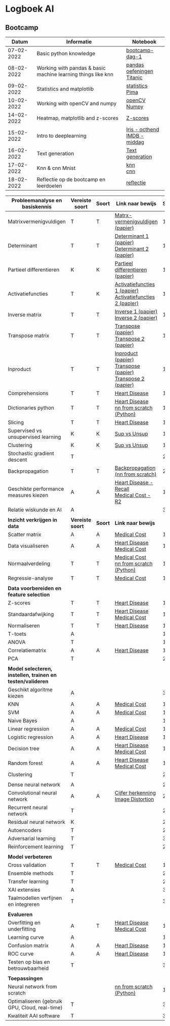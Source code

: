 # Logboek AI

## Bootcamp

| **Datum** | **Informatie** | **Notebook** |
|-----------|----------------|--------------|
| 07-02-2022 | Basic python knowledge | [bootcamp-dag-1](https://gitlab.fdmci.hva.nl/ozcana3/logboek-ai/-/blob/main/Bootcamp/d1/bootcamp-dag-1.ipynb) |
| 08-02-2022 | Working with pandas & basic machine learning things like knn | [pandas oefeningen](https://gitlab.fdmci.hva.nl/ozcana3/logboek-ai/-/blob/main/Bootcamp/d2/pandas-dag-2.ipynb)<br /> [Titanic](https://gitlab.fdmci.hva.nl/ozcana3/logboek-ai/-/blob/main/Bootcamp/d2/Opdracht_titanic_middag2.ipynb) |
| 09-02-2022 | Statistics and matplotlib | [statistics](https://gitlab.fdmci.hva.nl/ozcana3/logboek-ai/-/blob/main/Bootcamp/d3/statistics.ipynb)<br/>[Pima](https://gitlab.fdmci.hva.nl/ozcana3/logboek-ai/-/blob/main/Bootcamp/d3/Pima.ipynb) |
| 10-02-2022 | Working with openCV and numpy | [openCV](https://gitlab.fdmci.hva.nl/ozcana3/logboek-ai/-/blob/main/Bootcamp/d4/2022_02_10_OpenCV_opdracht.ipynb)<br/>[Numpy](https://gitlab.fdmci.hva.nl/ozcana3/logboek-ai/-/blob/main/Bootcamp/d4/2022_02_10_NumPy_opdracht.ipynb) |
| 14-02-2022 | Heatmap, matplotlib and z-scores | [Z-scores](https://gitlab.fdmci.hva.nl/ozcana3/logboek-ai/-/blob/main/Bootcamp/d6/Bootcamp_dag_6.ipynb) |
| 15-02-2022 | Intro to deeplearning | [Iris - octhend](https://gitlab.fdmci.hva.nl/ozcana3/logboek-ai/-/blob/main/Bootcamp/d7/iris_digits_nn.ipynb)<br/>[IMDB - middag](https://gitlab.fdmci.hva.nl/ozcana3/logboek-ai/-/blob/main/Bootcamp/d7/IMDB_opdracht.ipynb) |
| 16-02-2022 | Text generation | [Text generation](https://gitlab.fdmci.hva.nl/ozcana3/logboek-ai/-/blob/main/Bootcamp/d8/hazes-char.ipynb) |
| 17-02-2022 | Knn & cnn Mnist | [knn](https://gitlab.fdmci.hva.nl/ozcana3/logboek-ai/-/blob/main/Bootcamp/d9/2022_02_17_MNIST_kNN_opdracht.ipynb)<br/>[cnn](https://gitlab.fdmci.hva.nl/ozcana3/logboek-ai/-/blob/main/Bootcamp/d9/2022_02_17_MNIST_CNN_opdracht.ipynb) |
| 18-02-2022 | Reflectie op de bootcamp en leerdoelen | [reflectie](https://gitlab.fdmci.hva.nl/ozcana3/logboek-ai/-/wikis/Bootcamp-reflectie) |


| **Probleemanalyse en basiskennis** | **Vereiste soort** | **Soort** | **Link naar bewijs** | **Sprint** |
| --- | --- | --- | --- | --- |
| Matrixvermenigvuldigen | T | T | [Matrx-vermenigvuldigen (papier)](https://gitlab.fdmci.hva.nl/ozcana3/logboek-ai/-/blob/main/Math%20&%20Statistics/Lecture%201/les1.2.jpg) | 1|
| Determinant | T | T | [Determinant 1 (papier)](https://gitlab.fdmci.hva.nl/ozcana3/logboek-ai/-/blob/main/Math%20&%20Statistics/Lecture%201/les1.4.jpg)<br>[Determinant 2 (papier)](https://gitlab.fdmci.hva.nl/ozcana3/logboek-ai/-/blob/main/Math%20&%20Statistics/Lecture%201/les1.5.jpg) | 1 |
| Partieel differentieren | K | K | [Partieel differentieren (papier)](https://gitlab.fdmci.hva.nl/ozcana3/logboek-ai/-/blob/main/Math%20&%20Statistics/Lecture%203/les3.1.jpg) | 1 |
| Activatiefuncties | T | K | [Activatiefuncties 1 (papier)](https://gitlab.fdmci.hva.nl/ozcana3/logboek-ai/-/blob/main/Math%20&%20Statistics/Lecture%202/les2.1.jpg)<br>[Activatiefuncties 2 (papier)](https://gitlab.fdmci.hva.nl/ozcana3/logboek-ai/-/blob/main/Math%20&%20Statistics/Lecture%202/les2.2.jpg) | 1 |
| Inverse matrix | T | T | [Inverse 1 (papier)](https://gitlab.fdmci.hva.nl/ozcana3/logboek-ai/-/blob/main/Math%20&%20Statistics/Lecture%201/les1.4.jpg)<br>[Inverse 2 (papier)](https://gitlab.fdmci.hva.nl/ozcana3/logboek-ai/-/blob/main/Math%20&%20Statistics/Lecture%201/les1.5.jpg)  | 1 |
| Transpose matrix | T | T | [Transpose (papier)](https://gitlab.fdmci.hva.nl/ozcana3/logboek-ai/-/blob/main/Math%20&%20Statistics/Lecture%201/les1.4.jpg)<br>[Transpose 2 (papier)](https://gitlab.fdmci.hva.nl/ozcana3/logboek-ai/-/blob/main/Math%20&%20Statistics/Lecture%201/les1.5.jpg) | 1 |
| Inproduct | T | T | [Inproduct (papier)](https://gitlab.fdmci.hva.nl/ozcana3/logboek-ai/-/blob/main/Math%20&%20Statistics/Lecture%201/les1.1.jpg)<br>[Transpose (papier)](https://gitlab.fdmci.hva.nl/ozcana3/logboek-ai/-/blob/main/Math%20&%20Statistics/Lecture%201/les1.4.jpg)<br>[Transpose 2 (papier)](https://gitlab.fdmci.hva.nl/ozcana3/logboek-ai/-/blob/main/Math%20&%20Statistics/Lecture%201/les1.5.jpg)  | 1 |
| Comprehensions | T | T | [Heart Disease](https://gitlab.fdmci.hva.nl/ozcana3/logboek-ai/-/blob/main/Machine%20Learning/heart_disease.ipynb) | 1 |
| Dictionaries python | T | T | [Heart Disease](https://gitlab.fdmci.hva.nl/ozcana3/logboek-ai/-/blob/main/Machine%20Learning/heart_disease.ipynb)<br>[nn from scratch (Python)](https://gitlab.fdmci.hva.nl/ozcana3/logboek-ai/-/blob/main/Python/nn.py) | 1 |
| Slicing | T | T | [Heart Disease](https://gitlab.fdmci.hva.nl/ozcana3/logboek-ai/-/blob/main/Machine%20Learning/heart_disease.ipynb) | 1 |
| Supervised vs unsupervised learning | K | K | [Sup vs Unsup](https://gitlab.fdmci.hva.nl/ozcana3/logboek-ai/-/blob/main/Machine%20Learning/sup_vs_unsup.md) | 1 |
| Clustering | K | K | [Sup vs Unsup](https://gitlab.fdmci.hva.nl/ozcana3/logboek-ai/-/blob/main/Machine%20Learning/sup_vs_unsup.md) | 1 |
| Stochastic gradient descent | T | | | 2 |
| Backpropagation | T | T | [Backpropagation (nn from scratch)](https://gitlab.fdmci.hva.nl/ozcana3/logboek-ai/-/blob/main/Python/nn.py) | 2 |
| Geschikte performance measures kiezen | A | A | [Heart Disease - Recall](https://gitlab.fdmci.hva.nl/ozcana3/logboek-ai/-/blob/main/Machine%20Learning/heart_disease.ipynb)<br>[Medical Cost - R2](https://gitlab.fdmci.hva.nl/ozcana3/logboek-ai/-/blob/main/Machine%20Learning/medical-cost.ipynb) | 1 |
| Relatie wiskunde en AI | A | | | 3 |
| | | | | |
| **Inzicht verkrijgen in data** | **Vereiste soort** | **Soort** | **Link naar bewijs** ||
| Scatter matrix | A | A | [Medical Cost](https://gitlab.fdmci.hva.nl/ozcana3/logboek-ai/-/blob/main/Machine%20Learning/medical-cost.ipynb) | 1 |
| Data visualiseren | A | A | [Heart Disease](https://gitlab.fdmci.hva.nl/ozcana3/logboek-ai/-/blob/main/Machine%20Learning/heart_disease.ipynb)<br>[Medical Cost](https://gitlab.fdmci.hva.nl/ozcana3/logboek-ai/-/blob/main/Machine%20Learning/medical-cost.ipynb) | 1 |
| Normaalverdeling | T | T | [Medical Cost](https://gitlab.fdmci.hva.nl/ozcana3/logboek-ai/-/blob/main/Machine%20Learning/medical-cost.ipynb)<br>[nn from scratch (Python)](https://gitlab.fdmci.hva.nl/ozcana3/logboek-ai/-/blob/main/Python/nn.py) | 1 |
| Regressie-analyse | T | T | [Medical Cost](https://gitlab.fdmci.hva.nl/ozcana3/logboek-ai/-/blob/main/Machine%20Learning/medical-cost.ipynb) | 1 |
| | | | | |
| **Data voorbereiden en feature selection** | | | | |
| Z-scores | T | T | [Heart Disease](https://gitlab.fdmci.hva.nl/ozcana3/logboek-ai/-/blob/main/Machine%20Learning/heart_disease.ipynb) | 1,2 |
| Standaardafwijking | T | T | [Heart Disease](https://gitlab.fdmci.hva.nl/ozcana3/logboek-ai/-/blob/main/Machine%20Learning/heart_disease.ipynb)<br>[Medical Cost](https://gitlab.fdmci.hva.nl/ozcana3/logboek-ai/-/blob/main/Machine%20Learning/medical-cost.ipynb) | 1 |
| Normaliseren | T | T | [Heart Disease](https://gitlab.fdmci.hva.nl/ozcana3/logboek-ai/-/blob/main/Machine%20Learning/heart_disease.ipynb) | 1,2 |
| T-toets | A | | | 1 |
| ANOVA | T | | | 1,2 |
| Correlatiematrix | A | A | [Heart Disease](https://gitlab.fdmci.hva.nl/ozcana3/logboek-ai/-/blob/main/Machine%20Learning/heart_disease.ipynb)| 1 |
| PCA | T | | | 2 | 
 | | | | |
| **Model selecteren, instellen, trainen en testen/valideren** | | | | |
| Geschikt algoritme kiezen | A | | | 3 |
| KNN | A | A | [Medical Cost](https://gitlab.fdmci.hva.nl/ozcana3/logboek-ai/-/blob/main/Machine%20Learning/medical-cost.ipynb) | 1 |
| SVM | A | A | [Medical Cost](https://gitlab.fdmci.hva.nl/ozcana3/logboek-ai/-/blob/main/Machine%20Learning/medical-cost.ipynb) | 1 |
| Naive Bayes | A | | | 1 |
| Linear regression | A | A | [Medical Cost](https://gitlab.fdmci.hva.nl/ozcana3/logboek-ai/-/blob/main/Machine%20Learning/medical-cost.ipynb) | 1 |
| Logistic regression | A | A | [Heart Disease](https://gitlab.fdmci.hva.nl/ozcana3/logboek-ai/-/blob/main/Machine%20Learning/heart_disease.ipynb) | 1 |
| Decision tree | A | A | [Heart Disease](https://gitlab.fdmci.hva.nl/ozcana3/logboek-ai/-/blob/main/Machine%20Learning/heart_disease.ipynb)<br>[Medical Cost](https://gitlab.fdmci.hva.nl/ozcana3/logboek-ai/-/blob/main/Machine%20Learning/medical-cost.ipynb) | 1 |
| Random forest | A | A | [Heart Disease](https://gitlab.fdmci.hva.nl/ozcana3/logboek-ai/-/blob/main/Machine%20Learning/heart_disease.ipynb)<br>[Medical Cost](https://gitlab.fdmci.hva.nl/ozcana3/logboek-ai/-/blob/main/Machine%20Learning/medical-cost.ipynb) | 1 |
| Clustering | T | |  | 2 |
| | | | |
| Dense neural network | A | | | 2 |
| Convolutional neural network | A | A | [Cijfer herkenning](https://gitlab.fdmci.hva.nl/ozcana3/logboek-ai/-/blob/main/Deep%20Learning/l1/2022_03_23_cijferherkenning_LeNet5_opdracht.ipynb)<br>[Image Distortion](https://gitlab.fdmci.hva.nl/ozcana3/logboek-ai/-/blob/main/Deep%20Learning/l2/images.ipynb) | 2 |
| Recurrent neural network | T | | | 2 |
| Residual neural network | K | | | 2 |
| Autoencoders | T | | | 2 |
| Adversarial learning | T | | | 3 |
| Reinforcement learning | T | | | 2 |
| | | | | |
| **Model verbeteren** | | | | |
| Cross validation | T |T | [Medical Cost](https://gitlab.fdmci.hva.nl/ozcana3/logboek-ai/-/blob/main/Machine%20Learning/medical-cost.ipynb) | 1 |
| Ensemble methods | T | | | 2 |
| Transfer learning | T | | | 2 |
| XAI extensies | A | | | 3 |
| Taalmodellen verfijnen en integreren | T | | | 3 | |
 | | | | |
| **Evalueren** | | | | |
| Overfitting en underfitting | A | T | [Heart Disease](https://gitlab.fdmci.hva.nl/ozcana3/logboek-ai/-/blob/main/Machine%20Learning/heart_disease.ipynb)<br>[Medical Cost](https://gitlab.fdmci.hva.nl/ozcana3/logboek-ai/-/blob/main/Machine%20Learning/medical-cost.ipynb)  | 1 |
| Learning curve | A | | | 1 |
| Confusion matrix | A | A | [Heart Disease](https://gitlab.fdmci.hva.nl/ozcana3/logboek-ai/-/blob/main/Machine%20Learning/heart_disease.ipynb) | 1 |
| ROC curve | A | A | [Heart Disease](https://gitlab.fdmci.hva.nl/ozcana3/logboek-ai/-/blob/main/Machine%20Learning/heart_disease.ipynb) | 1 |
| Testen op bias en betrouwbaarheid | T | | | 3 |
| | | | | |
| **Toepassingen** | | | | |
| Neural network from scratch | | | [nn from scratch (Python)](https://gitlab.fdmci.hva.nl/ozcana3/logboek-ai/-/blob/main/Python/nn.py) | 1 |
| Optimaliseren (gebruik GPU, Cloud, real-time) | T | | | 3 |
| Kwaliteit AAI software | T | | | 3 |
